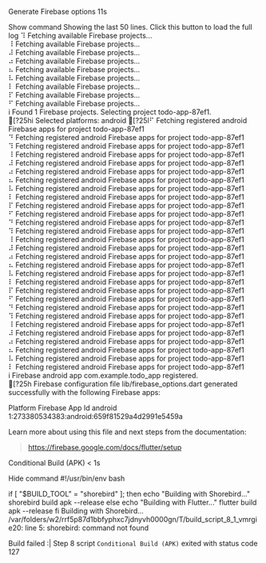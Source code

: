 Generate Firebase options
11s



Show command
Showing the last 50 lines. Click this button to load the full log
⠹ Fetching available Firebase projects...                                       
⠸ Fetching available Firebase projects...                                       
⠼ Fetching available Firebase projects...                                       
⠴ Fetching available Firebase projects...                                       
⠦ Fetching available Firebase projects...                                       
⠧ Fetching available Firebase projects...                                       
⠇ Fetching available Firebase projects...                                       
⠏ Fetching available Firebase projects...                                       
⠋ Fetching available Firebase projects...                                       
i Found 1 Firebase projects. Selecting project todo-app-87ef1.                  
[?25hi Selected platforms: android
[?25l⠋ Fetching registered android Firebase apps for project todo-app-87ef1          
⠙ Fetching registered android Firebase apps for project todo-app-87ef1          
⠹ Fetching registered android Firebase apps for project todo-app-87ef1          
⠸ Fetching registered android Firebase apps for project todo-app-87ef1          
⠼ Fetching registered android Firebase apps for project todo-app-87ef1          
⠴ Fetching registered android Firebase apps for project todo-app-87ef1          
⠦ Fetching registered android Firebase apps for project todo-app-87ef1          
⠧ Fetching registered android Firebase apps for project todo-app-87ef1          
⠇ Fetching registered android Firebase apps for project todo-app-87ef1          
⠏ Fetching registered android Firebase apps for project todo-app-87ef1          
⠋ Fetching registered android Firebase apps for project todo-app-87ef1          
⠙ Fetching registered android Firebase apps for project todo-app-87ef1          
⠹ Fetching registered android Firebase apps for project todo-app-87ef1          
⠸ Fetching registered android Firebase apps for project todo-app-87ef1          
⠼ Fetching registered android Firebase apps for project todo-app-87ef1          
⠴ Fetching registered android Firebase apps for project todo-app-87ef1          
⠦ Fetching registered android Firebase apps for project todo-app-87ef1          
⠧ Fetching registered android Firebase apps for project todo-app-87ef1          
⠇ Fetching registered android Firebase apps for project todo-app-87ef1          
⠏ Fetching registered android Firebase apps for project todo-app-87ef1          
⠋ Fetching registered android Firebase apps for project todo-app-87ef1          
⠙ Fetching registered android Firebase apps for project todo-app-87ef1          
⠹ Fetching registered android Firebase apps for project todo-app-87ef1          
⠸ Fetching registered android Firebase apps for project todo-app-87ef1          
⠼ Fetching registered android Firebase apps for project todo-app-87ef1          
⠴ Fetching registered android Firebase apps for project todo-app-87ef1          
⠦ Fetching registered android Firebase apps for project todo-app-87ef1          
⠧ Fetching registered android Firebase apps for project todo-app-87ef1          
⠇ Fetching registered android Firebase apps for project todo-app-87ef1          
i Firebase android app com.example.todo_app registered.                         
[?25h
Firebase configuration file lib/firebase_options.dart generated successfully with the following Firebase apps:

Platform  Firebase App Id
android   1:273380534383:android:659f81529a4d2991e5459a

Learn more about using this file and next steps from the documentation:
 > https://firebase.google.com/docs/flutter/setup

Conditional Build (APK)
< 1s



Hide command
#!/usr/bin/env bash

if [ "$BUILD_TOOL" = "shorebird" ]; then
  echo "Building with Shorebird..."
  shorebird build apk --release
else
  echo "Building with Flutter..."
  flutter build apk --release
fi
Building with Shorebird...
/var/folders/w2/rrf5p87d1bbfyphxc7jdnyvh0000gn/T/build_script_8_1_vmrgie20: line 5: shorebird: command not found


Build failed :|
Step 8 script `Conditional Build (APK)` exited with status code 127
